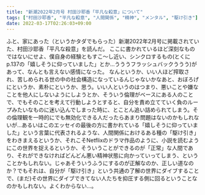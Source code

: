 ```yaml
---
title: "新潮2022年2月号 村田沙耶香「平凡な殺意」について"
tags: ["村田沙耶香", "平凡な殺意", "人間関係", "精神", "メンタル", "駆け引き"]
date: 2022-03-17T02:26:03+09:00
---
```


ふと、家にあった（というかタダでもらった）新潮2022年2月号に掲載されていた、村田沙耶香「平凡な殺意」を読んだ。
ここに書かれているほど深刻なものではないにせよ、僕自身の経験ともすこ〜し近い、シンクロするもの(とくにp.137の「嬉しそうに仰っていました」とか...うううフラッシュバックううう)があって、なんとも言えない感情になった。
なんというか、いい人ほど搾取され、苦しめられる世の中の社会構造になっているんじゃないかなあと、おぼろげにというか、素朴にというか、思う。いい人というのはつまり、悪いことや嫌なことを他人にしないようにしようとか、そういう倫理がベースにある人のことで、でもそのことを考えて行動しようとすると、自分を責め立てていく負のループみたいなものに迷い込んでしまった時に、とことん追い詰められてしまう。その倫理観を一時的にでも無効化できる人だったらあまり問題はないのかもしれないが...あるいはこのエッセイの最後の方に書かれている「嬉しそうに仰っていました」という言葉に代表されるような、人間関係におけるある種の「駆け引き」をわきまえるというか、それこそNetflixのドラマ作品のように、小説を読むようにこの世界を捉えるというか、そういうことができるのが「正常」な人間であり、それができなければどんどん悪い精神状態に向かっていってしまう、ということかもしれない。じゃあそういうふうにするのが正解なのか、正しい道なのか？でもそれは、自分が「駆け引き」という共通の了解の世界にダイブすることで、(まだ)その世界にダイブできてない人たちを抑圧する側に回るということなのかもしれない。よくわからない...。